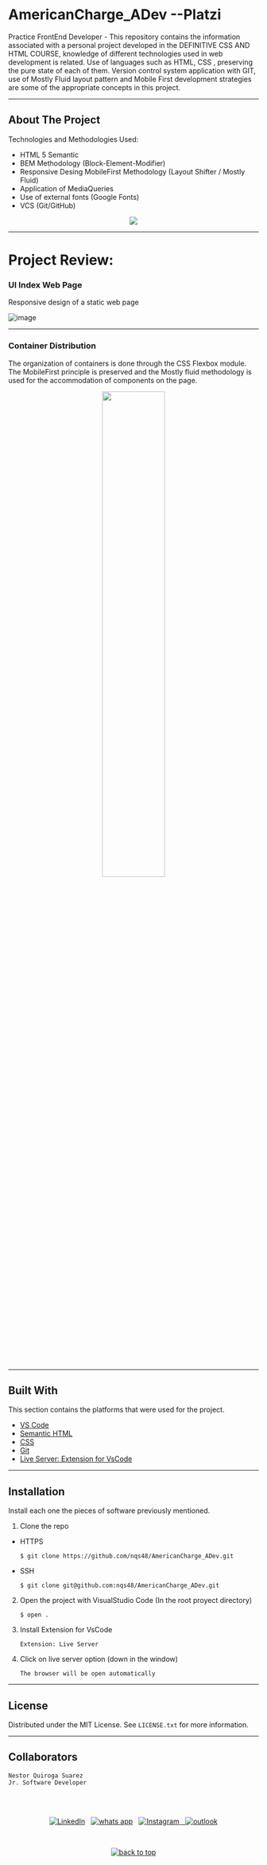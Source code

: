 # AmericanCharge_ADev --Platzi

Practice FrontEnd Developer - This repository contains the information associated with a personal project developed in the DEFINITIVE CSS AND HTML COURSE, knowledge of different technologies used in web development is related. Use of languages such as HTML, CSS , preserving the pure state of each of them. Version control system application with GIT, use of Mostly Fluid layout pattern and Mobile First development strategies are some of the appropriate concepts in this project.

---

<!-- ABOUT THE PROJECT -->
## About The Project

Technologies and Methodologies Used:

- HTML 5 Semantic
- BEM Methodology (Block-Element-Modifier)
- Responsive Desing MobileFirst Methodology (Layout Shifter / Mostly Fluid)
- Application of MediaQueries
- Use of external fonts (Google Fonts)
- VCS (Git/GitHub)

<p align="center">
<a href="https://www.nestea.tech"><img src="https://img.shields.io/badge/Click to webpage-ef233c?style=for-the-badge"/></a>
</p>


---

# Project Review:

### UI Index Web Page

Responsive design of a static web page 

![image](https://res.cloudinary.com/adev48/image/upload/v1666661102/Deployments/American%20Charge/images/view_Desktop_x4mjfh.jpg)

---

### Container Distribution

The organization of containers is done through the CSS Flexbox module. The MobileFirst principle is preserved and the Mostly fluid methodology is used for the accommodation of components on the page.

<p align="center">
  <img src="https://res.cloudinary.com/adev48/image/upload/v1666660870/Deployments/American%20Charge/images/view_iPad_zj031o.jpg" width="50%"> 
</p>

---


## Built With

This section contains the platforms that were used for the project.

* [VS Code](https://code.visualstudio.com/)
* [Semantic HTML](https://developer.mozilla.org/es/docs/Web/HTML)
* [CSS](https://developer.mozilla.org/es/docs/Web/CSS)
* [Git](https://git-scm.com/)
* [Live Server: Extension for VsCode](https://marketplace.visualstudio.com/items?itemName=ritwickdey.LiveServer)

---

## Installation

Install each one the pieces of software previously mentioned.


1. Clone the repo

- HTTPS
   ```
   $ git clone https://github.com/nqs48/AmericanCharge_ADev.git
   ```


- SSH
   ```
   $ git clone git@github.com:nqs48/AmericanCharge_ADev.git
   ```


2. Open the project with VisualStudio Code (In the root proyect directory)

   ```
   $ open .
   ```
   
3. Install Extension for VsCode 

   ```
   Extension: Live Server
   ```
   
4. Click on live server option (down in the window) 

   ```
   The browser will be open automatically
   ```

---

<!-- LICENSE -->
## License

Distributed under the MIT License. See `LICENSE.txt` for more information.

---

<!-- CONTACT -->
## Collaborators
```
Nestor Quiroga Suarez
Jr. Software Developer
```
<br>

<p align="center">
<br>
<a href="https://www.linkedin.com/in/nqs48/"><img src="https://img.shields.io/badge/linkedin-%230077B5.svg?&style=for-the-badge&logo=linkedin&logoColor=white" alt="LinkedIn" /></a>&nbsp;&nbsp;
<a href="https://api.whatsapp.com/send/?phone=573102095353&text=Hola+Nestea%2C+vi+tu+perfil+de+github+y+me+encanto+el+trabajo+que+haces%21%21&type=phone_number&app_absent=0"><img src="https://img.shields.io/badge/what's app-2d572c?style=for-the-badge&logo=whatsapp" alt="whats app" /></a>&nbsp;&nbsp;
<a href="https://www.instagram.com/nqs48/"><img src="https://img.shields.io/badge/instagram-white?style=for-the-badge&logo=instagram" alt="Instagram"/>&nbsp;&nbsp;
<a href="mailto:nqs48@hotmail.com"><img src="https://img.shields.io/badge/outlook-blue?&style=for-the-badge&logo=microsoft-outlook&logoColor=white" alt="outlook"/></a>
</a>
</p>
<br>
<p align='center'>
  <a href="#top"><img src="https://img.shields.io/badge/Back to Top-black?" alt="back to top"/></a>
</p>
